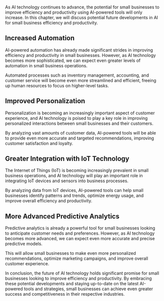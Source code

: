 
As AI technology continues to advance, the potential for small businesses to improve efficiency and productivity using AI-powered tools will only increase. In this chapter, we will discuss potential future developments in AI for small business efficiency and productivity.

Increased Automation
--------------------

AI-powered automation has already made significant strides in improving efficiency and productivity in small businesses. However, as AI technology becomes more sophisticated, we can expect even greater levels of automation in small business operations.

Automated processes such as inventory management, accounting, and customer service will become even more streamlined and efficient, freeing up human resources to focus on higher-level tasks.

Improved Personalization
------------------------

Personalization is becoming an increasingly important aspect of customer experience, and AI technology is poised to play a key role in improving personalized interactions between small businesses and their customers.

By analyzing vast amounts of customer data, AI-powered tools will be able to provide even more accurate and targeted recommendations, improving customer satisfaction and loyalty.

Greater Integration with IoT Technology
---------------------------------------

The Internet of Things (IoT) is becoming increasingly prevalent in small business operations, and AI technology will play an important role in integrating IoT devices and sensors into business processes.

By analyzing data from IoT devices, AI-powered tools can help small businesses identify patterns and trends, optimize energy usage, and improve overall efficiency and productivity.

More Advanced Predictive Analytics
----------------------------------

Predictive analytics is already a powerful tool for small businesses looking to anticipate customer needs and preferences. However, as AI technology becomes more advanced, we can expect even more accurate and precise predictive models.

This will allow small businesses to make even more personalized recommendations, optimize marketing campaigns, and improve overall customer experience.

In conclusion, the future of AI technology holds significant promise for small businesses looking to improve efficiency and productivity. By embracing these potential developments and staying up-to-date on the latest AI-powered tools and strategies, small businesses can achieve even greater success and competitiveness in their respective industries.


